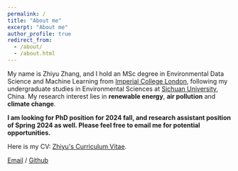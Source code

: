 ```yaml
---
permalink: /
title: "About me"
excerpt: "About me"
author_profile: true
redirect_from: 
  - /about/
  - /about.html
---
```


My name is Zhiyu Zhang, and I hold an MSc degree in Environmental Data Science and Machine Learning from [Imperial College London](https://www.imperial.ac.uk/), following my undergraduate studies in Environmental Sciences at [Sichuan University](https://en.scu.edu.cn/), China. My research interest lies in **renewable energy**, **air pollution** and **climate change**. 

**I am looking for PhD position for 2024 fall, and research assistant position of Spring 2024 as well. Please feel free to email me for potential opportunities.**

Here is my CV: [Zhiyu's Curriculum Vitae](../assets/CV_ZhangZhiyu.pdf).

[Email](mailto:zhiyu.zhang22@imperial.ac.uk) / [Github](https://github.com/zhizhiyuyu) 

